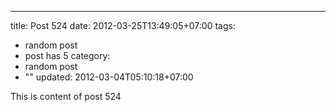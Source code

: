 ---
title: Post 524
date: 2012-03-25T13:49:05+07:00
tags:
  - random post
  - post has 5
category:
  - random post
  - ""
updated: 2012-03-04T05:10:18+07:00

This is content of post 524